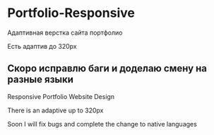 # Portfolio-Responsive
Адаптивная верстка сайта портфолио

Есть адаптив до 320px

Скоро исправлю баги и доделаю смену на разные языки
-----------------------------------------------------------------------------------------------------------------------------------------------------------
Responsive Portfolio Website Design

There is an adaptive up to 320px

Soon I will fix bugs and complete the change to native languages
